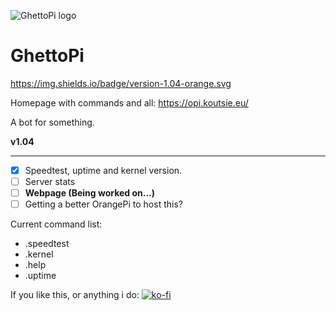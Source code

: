 ![GhettoPi logo](https://cdn.discordapp.com/avatars/478195294631231488/923bea2a94da0f4c9a75432fd4883ddd.png?size=128)
# GhettoPi
https://img.shields.io/badge/version-1.04-orange.svg

Homepage with commands and all: https://opi.koutsie.eu/

A bot for something.

  **v1.04**
  
______
- [x] Speedtest, uptime and kernel version.
- [ ] Server stats
- [ ] **Webpage (Being worked on...)**
- [ ] Getting a better OrangePi to host this?

Current command list:

- .speedtest
- .kernel
- .help
- .uptime



If you like this, or anything i do:
[![ko-fi](https://www.ko-fi.com/img/donate_sm.png)](https://ko-fi.com/R6R3HDMB)
